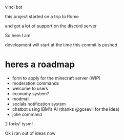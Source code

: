 vinci bot

this project started on a trip to Rome

and got a lot of support on the discord server

So here I am

development will start at the time this commit is pushed

# heres a roadmap

- form to apply for the minecraft server (WIP)
- moderation commands
- welcome to users
- economy system?
- modmail
- socials notification system
- chatbot using IBM's AI (thanks @gosevil for the idea)
- joke command

2 forks! tysm!

Ok i ran out of ideas now

